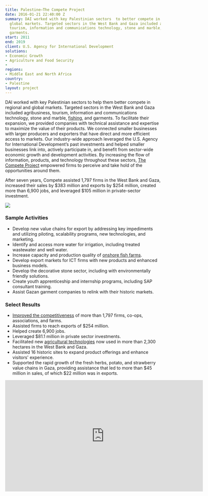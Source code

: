 ```yaml
---
title: Palestine—The Compete Project
date: 2016-01-21 22:40:00 Z
summary: DAI worked with key Palestinian sectors  to better compete in regional and
  global markets. Targeted sectors in the West Bank and Gaza included agribusiness,
  tourism, information and communications technology, stone and marble, fishing, and
  garments.
start: 2011
end: 2019
client: U.S. Agency for International Development
solutions:
- Economic Growth
- Agriculture and Food Security
- 
regions:
- Middle East and North Africa
country:
- Palestine
layout: project
---
```


DAI worked with key Palestinian sectors to help them better compete in regional and global markets. Targeted sectors in the West Bank and Gaza included agribusiness, tourism, information and communications technology, stone and marble, [fishing](http://dai-global-developments.com/articles/dreams-come-true-as-onshore-fish-farms-emerge-in-gaza/?utm_source=daidotcom), and garments. To facilitate their expansion, we provided companies with technical assistance and expertise to maximize the value of their products. We connected smaller businesses with larger producers and exporters that have direct and more efficient access to markets. Our industry-wide approach leveraged the U.S. Agency for International Development’s past investments and helped smaller businesses link into, actively participate in, and benefit from sector-wide economic growth and development activities. By increasing the flow of information, products, and technology throughout these sectors, [The Compete Project](http://www.competeproject.ps/index.php) empowered firms to perceive and take hold of the opportunities around them. 

After seven years, Compete assisted 1,797 firms in the West Bank and Gaza, increased their sales by $383 million and exports by $254 million, created more than 6,900 jobs, and leveraged $105 million in private-sector investment.

![](https://assetify-dai.com/projects/COMPETE.jpg)

### Sample Activities

* Develop new value chains for export by addressing key impediments and utilizing piloting, scalability programs, new technologies, and marketing.
* Identify and access more water for irrigation, including treated wastewater and well water.
* Increase capacity and production quality of [onshore fish farms](http://dai-global-developments.com/articles/dreams-come-true-as-onshore-fish-farms-emerge-in-gaza/).
* Develop export markets for ICT firms with new products and enhanced business models.
* Develop the decorative stone sector, including with environmentally friendly solutions.
* Create youth apprenticeship and internship programs, including SAP consultant training.
* Assist Gazan garment companies to relink with their historic markets.

### Select Results

* [Improved the competitiveness](https://www.usaid.gov/node/173546) of more than 1,797  firms, co-ops, associations, and farms.
* Assisted firms to reach exports of $254 million.
* Helped create 6,900 jobs.
* Leveraged $81.1 million in private sector investments.
* Facilitated new [agricultural technologies](https://stories.usaid.gov/the-strawberry-king/) now used in more than 2,300 hectares in the West Bank and Gaza.
* Assisted 16 historic sites to expand product offerings and enhance visitors' experience.
* Supported the rapid growth of the fresh herbs, potato, and strawberry value chains in Gaza, providing assistance that led to more than $45 million in sales, of which $22 million was in exports.

<iframe src="https://player.vimeo.com/video/255580893" width="640" height="360" frameborder="0" webkitallowfullscreen mozallowfullscreen allowfullscreen></iframe>